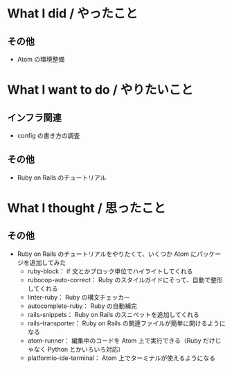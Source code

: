 # What I did / やったこと
## その他
- Atom の環境整備

# What I want to do / やりたいこと
## インフラ関連
- config の書き方の調査

## その他
- Ruby on Rails のチュートリアル

# What I thought / 思ったこと
## その他
- Ruby on Rails のチュートリアルをやりたくて、いくつか Atom にパッケージを追加してみた
    - ruby-block： if 文とかブロック単位でハイライトしてくれる
    - rubocop-auto-correct： Ruby のスタイルガイドにそって、自動で整形してくれる
    - linter-ruby： Ruby の構文チェッカー
    - autocomplete-ruby： Ruby の自動補完
    - rails-snippets： Ruby on Rails のスニペットを追加してくれる
    - rails-transporter： Ruby on Rails の関連ファイルが簡単に開けるようになる
    - atom-runner： 編集中のコードを Atom 上で実行できる（Ruby だけじゃなく Python とかいろいろ対応）
    - platformio-ide-terminal： Atom 上でターミナルが使えるようになる
